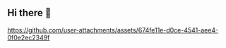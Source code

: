 ## Hi there 👋



https://github.com/user-attachments/assets/674fe11e-d0ce-4541-aee4-0f0e2ec2349f


<!--
**AlanBajaGranizo/AlanBajaGranizo** is a ✨ _special_ ✨ repository because its `README.md` (this file) appears on your GitHub profile.

Here are some ideas to get you started:

- 🔭 I’m currently working on ...
- 🌱 I’m currently learning ...
- 👯 I’m looking to collaborate on ...
- 🤔 I’m looking for help with ...
- 💬 Ask me about ...
- 📫 How to reach me: ...
- 😄 Pronouns: ...
- ⚡ Fun fact: ...
-->
